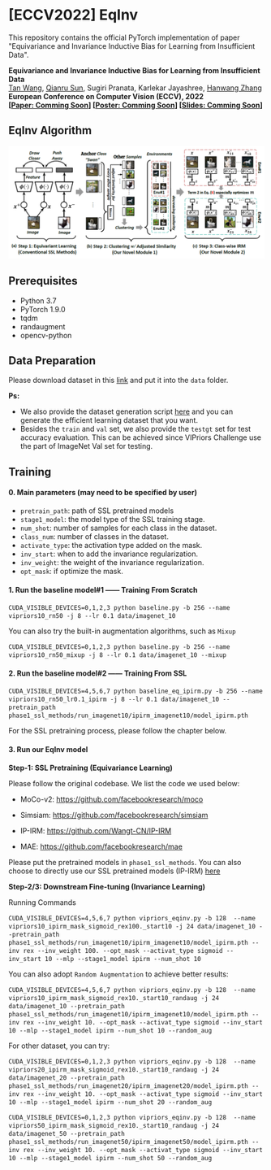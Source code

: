 # [ECCV2022] EqInv

This repository contains the official PyTorch implementation of paper "Equivariance and Invariance Inductive Bias for Learning from Insufficient Data".

**Equivariance and Invariance Inductive Bias for Learning from Insufficient Data** <br />
[Tan Wang](https://wangt-cn.github.io/), [Qianru Sun](https://qianrusun.com/), Sugiri Pranata, Karlekar Jayashree, [Hanwang Zhang](https://www.ntu.edu.sg/home/hanwangzhang/) <br />
**European Conference on Computer Vision (ECCV), 2022** <br />
**[[Paper: Comming Soon]()] [[Poster: Comming Soon]()] [[Slides: Comming Soon]()]**<br />





## EqInv Algorithm

<div align="center">
  <img src="fig/framework.png" width="900px" />
</div>


## Prerequisites

- Python 3.7
- PyTorch 1.9.0
- tqdm
- randaugment
- opencv-python




## Data Preparation
Please download dataset in this [link](hhttps://entuedu-my.sharepoint.com/:f:/g/personal/tan317_e_ntu_edu_sg/ElRJ-95QBEtOqtrtkFakdVQB6sej96uAiHIGpFOZr0VuMA?e=LoiUxo) and put it into the `data` folder.

**Ps:**

- We also provide the dataset generation script [here](tool/produce_vipriors_fewshot.py) and you can generate the efficient learning dataset that you want.
- Besides the `train` and `val` set, we also provide the `testgt` set for test accuracy evaluation. This can be achieved since VIPriors Challenge use the part of ImageNet Val set for testing.




## Training

#### 0. Main parameters (may need to be specified by user)
- `pretrain_path`: path of SSL pretrained models
- `stage1_model`: the model type of the SSL training stage. 
- `num_shot`: number of samples for each class in the dataset.
- `class_num`: number of classes in the dataset.
- `activate_type`: the activation type added on the mask.
- `inv_start`: when to add the invariance regularization.
- `inv_weight`: the weight of the invariance regularization.
- `opt_mask`: if optimize the mask.




#### 1. Run the baseline model#1 —— Training From Scratch

   ```
CUDA_VISIBLE_DEVICES=0,1,2,3 python baseline.py -b 256 --name vipriors10_rn50 -j 8 --lr 0.1 data/imagenet_10
   ```

You can also try the built-in augmentation algorithms, such as `Mixup`

   ```
CUDA_VISIBLE_DEVICES=0,1,2,3 python baseline.py -b 256 --name vipriors10_rn50_mixup -j 8 --lr 0.1 data/imagenet_10 --mixup
   ```

   



#### 2. Run the baseline model#2 —— Training From SSL

   ```
CUDA_VISIBLE_DEVICES=4,5,6,7 python baseline_eq_ipirm.py -b 256 --name vipriors10_rn50_lr0.1_ipirm -j 8 --lr 0.1 data/imagenet_10 --pretrain_path phase1_ssl_methods/run_imagenet10/ipirm_imagenet10/model_ipirm.pth
   ```

For the SSL pretraining process, please follow the chapter below.





#### 3. Run our EqInv model

**Step-1: SSL Pretraining (Equivariance Learning)**

Please follow the original codebase. We list the code we used below:

- MoCo-v2: https://github.com/facebookresearch/moco

- Simsiam: https://github.com/facebookresearch/simsiam

- IP-IRM: https://github.com/Wangt-CN/IP-IRM

- MAE: https://github.com/facebookresearch/mae

Please put the pretrained models in `phase1_ssl_methods`. You can also choose to directly use our SSL pretrained models (IP-IRM) [here](https://entuedu-my.sharepoint.com/:f:/g/personal/tan317_e_ntu_edu_sg/ErZGda3w1INBiQIuJ00RItMB-oaIkOLFB_a5uI_wxIShMQ?e=SSYNNb)



**Step-2/3: Downstream Fine-tuning (Invariance Learning)**

Running Commands

   ```
CUDA_VISIBLE_DEVICES=4,5,6,7 python vipriors_eqinv.py -b 128  --name vipriors10_ipirm_mask_sigmoid_rex100._start10 -j 24 data/imagenet_10 --pretrain_path phase1_ssl_methods/run_imagenet10/ipirm_imagenet10/model_ipirm.pth --inv rex --inv_weight 100. --opt_mask --activat_type sigmoid --inv_start 10 --mlp --stage1_model ipirm --num_shot 10
   ```

You can also adopt `Random Augmentation` to achieve better results:

   ```
CUDA_VISIBLE_DEVICES=4,5,6,7 python vipriors_eqinv.py -b 128  --name vipriors10_ipirm_mask_sigmoid_rex10._start10_randaug -j 24 data/imagenet_10 --pretrain_path phase1_ssl_methods/run_imagenet10/ipirm_imagenet10/model_ipirm.pth --inv rex --inv_weight 10. --opt_mask --activat_type sigmoid --inv_start 10 --mlp --stage1_model ipirm --num_shot 10 --random_aug
   ```

For other dataset, you can try:

```
CUDA_VISIBLE_DEVICES=0,1,2,3 python vipriors_eqinv.py -b 128  --name vipriors20_ipirm_mask_sigmoid_rex10._start10_randaug -j 24 data/imagenet_20 --pretrain_path phase1_ssl_methods/run_imagenet20/ipirm_imagenet20/model_ipirm.pth --inv rex --inv_weight 10. --opt_mask --activat_type sigmoid --inv_start 10 --mlp --stage1_model ipirm --num_shot 20 --random_aug
```

```
CUDA_VISIBLE_DEVICES=0,1,2,3 python vipriors_eqinv.py -b 128  --name vipriors50_ipirm_mask_sigmoid_rex10._start10_randaug -j 24 data/imagenet_50 --pretrain_path phase1_ssl_methods/run_imagenet50/ipirm_imagenet50/model_ipirm.pth --inv rex --inv_weight 10. --opt_mask --activat_type sigmoid --inv_start 10 --mlp --stage1_model ipirm --num_shot 50 --random_aug
```